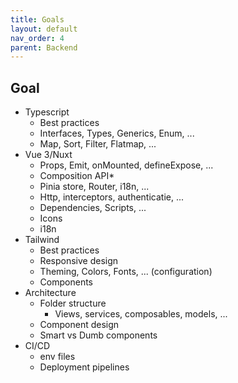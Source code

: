 ```yaml
---
title: Goals
layout: default
nav_order: 4
parent: Backend
---
```


## Goal
- Typescript
    - Best practices
    - Interfaces, Types, Generics, Enum, ...
    - Map, Sort, Filter, Flatmap, ...
- Vue 3/Nuxt
    - Props, Emit, onMounted, defineExpose, ...
    - Composition API*
    - Pinia store, Router, i18n, ...
    - Http, interceptors, authenticatie, ...
    - Dependencies, Scripts, ...
    - Icons
    - i18n
- Tailwind
    - Best practices
    - Responsive design
    - Theming, Colors, Fonts, ... (configuration)
    - Components
- Architecture
    - Folder structure
        - Views, services, composables, models, ...
    - Component design
    - Smart vs Dumb components
- CI/CD
    - env files
    - Deployment pipelines
